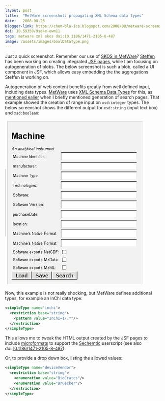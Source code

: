 ```yaml
---
layout: post
title:  "MetWare screenshot: propagating XML Schema data types"
date:   2008-08-26
blogger-link: https://chem-bla-ics.blogspot.com/2008/08/metware-screenshot-propagating-xml.html
doi: 10.59350/9se4x-ewm11
tags: metware xml skos doi:10.1186/1471-2105-8-487
image: /assets/images/boolDataType.png
---
```


Just a quick screenshot. Remember our use of [SKOS in MetWare](http://chem-bla-ics.blogspot.com/2008/05/metware-status-report.html)?
[Steffen](https://chem-bla-ics.blogspot.com/2008/08/metware-screenshot-propagating-xml.html) has been working on creating integrated
[JSF pages](http://en.wikipedia.org/wiki/JavaServer_Faces), while I am focusing on autogeneration of blobs. The below screenshot is
such a blob, called a UI component in JSF, which allows easy embedding the the aggregations Steffen is working on.

Autogeneration of web content benefits greatly from well defined input, including data types.
[MetWare](http://www.metware.org/) uses [XML Schema Data Types](http://en.wikipedia.org/wiki/XML_Schema_(W3C)#Data_Types)
for this, as [mentioned ealier](http://chem-bla-ics.blogspot.com/2008/08/metware-screenshot-spectrum-support-2.html) when I briefly
mentioned generation of search pages. That example showed the creation of range input on `xsd:integer` types. The below screenshot
shows the different output for `xsd:string` (input text box) and `xsd:boolean`:

![](/assets/images/boolDataType.png)

Now, this example is not really shocking, but MetWare defines additional types, for example an InChI data type:

```xml
<simpleType name="inchi">
  <restriction base="string">
    <pattern value="InChI=1/.*"/>
  </restriction>
</simpleType>
```

This allows me to tweak the HTML output created by the JSF pages to include [microformats](http://microformats.org/) to support
the [Sechemtic](http://chem-bla-ics.blogspot.com/2007/05/cb-comments-for-inchis.html) userscript (see also
doi:[10.1186/1471-2105-8-487](https://doi.org/10.1186/1471-2105-8-487)).

Or, to provide a drop down box, listing the allowed values:

```xml
<simpleType name="deviceVendor">
  <restriction base="string">
    <enumeration value="BioCrates"/>
    <enumeration value="Bruecker"/>
  </restriction>
</simpleType>
```
